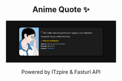 <h2 align="center">Anime Quote ✨</h2>
<p align="center">
  <img src="quotes-img/2025-04-24_14-00-17.png" alt="Makoto Tsukimoto" width="300"/>
</p>

<p align="center">Powered by ITzpire & Fasturl API</p>
